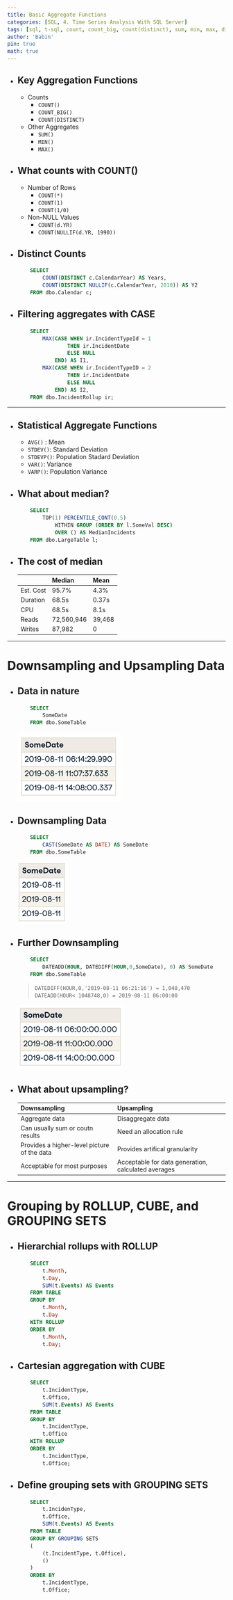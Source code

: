 ```yaml
---
title: Basic Aggregate Functions
categories: [SQL, 4. Time Series Analysis With SQL Server]
tags: [sql, t-sql, count, count_big, count(distinct), sum, min, max, distince, case, avg, stdev, stdevp, var, varp, downsampling, upsampling, rollup, grouping sets]     # TAG names should always be lowercase
author: 'Babin'
pin: true
math: true
---
```


- ## Key Aggregation Functions
    - Counts
        - `COUNT()`
        - `COUNT_BIG()`
        - `COUNT(DISTINCT)`
    - Other Aggregates
        - `SUM()`
        - `MIN()`
        - `MAX()`


- ## What counts with COUNT()
    - Number of Rows
        - `COUNT(*)`
        - `COUNT(1)`
        - `COUNT(1/0)`
    - Non-NULL Values
        - `COUNT(d.YR)`
        - `COUNT(NULLIF(d.YR, 1990))`


- ## Distinct Counts
    ```sql
        SELECT
            COUNT(DISTINCT c.CalendarYear) AS Years,
            COUNT(DISTINCT NULLIF(c.CalendarYear, 2010)) AS Y2
        FROM dbo.Calendar c;
    ```

- ## Filtering aggregates with CASE
    ```sql
        SELECT
            MAX(CASE WHEN ir.IncidentTypeId = 1
                    THEN ir.IncidentDate
                    ELSE NULL
                END) AS I1,
            MAX(CASE WHEN ir.IncidentTypeID = 2
                    THEN ir.IncidentDate
                    ELSE NULL
                END) AS I2,
        FROM dbo.IncidentRollup ir; 
    ```

<hr/>

- ## Statistical Aggregate Functions
    - `AVG()` : Mean
    - `STDEV()`: Standard Deviation
    - `STDEVP()`: Population Stadard Deviation
    - `VAR()`: Variance
    - `VARP()`: Population Variance


- ## What about median?
    ```sql
        SELECT
            TOP(1) PERCENTILE_CONT(0.5)
                WITHIN GROUP (ORDER BY l.SomeVal DESC)
                OVER () AS MedianIncidents
        FROM dbo.LargeTable l;
    ```


- ## The cost of median

    |        | Median | Mean | 
    |:-------|:--------------|:-----------------|
    | Est. Cost | 95.7% | 4.3% |
    | Duration | 68.5s | 0.37s |
    | CPU | 68.5s | 8.1s |
    | Reads | 72,560,946 | 39,468 |
    | Writes | 87,982 | 0 |


<hr/>

# Downsampling and Upsampling Data

- ## Data in nature
    ```sql
        SELECT 
            SomeDate
        FROM dbo.SomeTable
    ```
    ![image](/assets/img/somedate.png)

- ## Downsampling Data
    ```sql
        SELECT
            CAST(SomeDate AS DATE) AS SomeDate
        FROM dbo.SomeTable
    ```
    ![image](/assets/img/downsample.png)


- ## Further Downsampling
    ```sql
        SELECT
            DATEADD(HOUR, DATEDIFF(HOUR,0,SomeDate), 0) AS SomeDate
        FROM dbo.SomeTable
    ```
    > `DATEDIFF(HOUR,0,'2019-08-11 06:21:16') = 1,048,470` <br>
    `DATEADD(HOUR< 1048748,0) = 2019-08-11 06:00:00`
    
    ![image](/assets/img/downsample2.png)


- ## What about upsampling?

    | Downsampling | Upsampling | 
    |:-----------------------------|:-----------------|
    | Aggregate data | Disaggregate data |
    | Can usually sum or coutn results | Need an allocation rule |
    | Provides a higher-level picture of  the data | Provides artifical granularity |
    | Acceptable for most purposes | Acceptable for data generation, calculated averages |


<hr/>

# Grouping by ROLLUP, CUBE, and GROUPING SETS

- ## Hierarchial rollups with ROLLUP
    ```sql
        SELECT
            t.Month,
            t.Day,
            SUM(t.Events) AS Events
        FROM TABLE
        GROUP BY
            t.Month,
            t.Day
        WITH ROLLUP
        ORDER BY
            t.Month,
            t.Day;
    ```

- ## Cartesian aggregation with CUBE
    ```sql
        SELECT
            t.IncidentType,
            t.Office,
            SUM(t.Events) AS Events
        FROM TABLE
        GROUP BY
            t.IncidentType,
            t.Office
        WITH ROLLUP
        ORDER BY
            t.IncidentType,
            t.Office;
    ```


- ## Define grouping sets with GROUPING SETS
    ```sql
        SELECT
            t.IncidenType,
            t.Office,
            SUM(t.Events) AS Events
        FROM TABLE
        GROUP BY GROUPING SETS
        (
            (t.IncidentType, t.Office),
            ()
        )
        ORDER BY
            t.IncidentType,
            t.Office;
    ```


